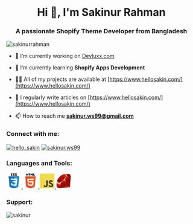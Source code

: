 <h1 align="center">Hi 👋, I'm Sakinur Rahman</h1>
<h3 align="center">A passionate Shopify Theme Developer from Bangladesh</h3>

<p align="left"> <img src="https://komarev.com/ghpvc/?username=sakinurrahman&label=Profile%20views&color=0e75b6&style=flat" alt="sakinurrahman" /> </p>

- 🔭 I’m currently working on [Devluxx.com](https://www.devluxx.com/)

- 🌱 I’m currently learning **Shopify Apps Development**

- 👨‍💻 All of my projects are available at [https://www.hellosakin.com/](https://www.hellosakin.com/)

- 📝 I regularly write articles on [https://www.hellosakin.com/](https://www.hellosakin.com/)

- 📫 How to reach me **sakinur.ws99@gmail.com**

<h3 align="left">Connect with me:</h3>
<p align="left">
<a href="https://twitter.com/hello_sakin" target="blank"><img align="center" src="https://raw.githubusercontent.com/rahuldkjain/github-profile-readme-generator/master/src/images/icons/Social/twitter.svg" alt="hello_sakin" height="30" width="40" /></a>
<a href="https://fb.com/sakinur.ws99" target="blank"><img align="center" src="https://raw.githubusercontent.com/rahuldkjain/github-profile-readme-generator/master/src/images/icons/Social/facebook.svg" alt="sakinur.ws99" height="30" width="40" /></a>
</p>

<h3 align="left">Languages and Tools:</h3>
<p align="left"> <a href="https://www.w3schools.com/css/" target="_blank" rel="noreferrer"> <img src="https://raw.githubusercontent.com/devicons/devicon/master/icons/css3/css3-original-wordmark.svg" alt="css3" width="40" height="40"/> </a> <a href="https://www.w3.org/html/" target="_blank" rel="noreferrer"> <img src="https://raw.githubusercontent.com/devicons/devicon/master/icons/html5/html5-original-wordmark.svg" alt="html5" width="40" height="40"/> </a> <a href="https://developer.mozilla.org/en-US/docs/Web/JavaScript" target="_blank" rel="noreferrer"> <img src="https://raw.githubusercontent.com/devicons/devicon/master/icons/javascript/javascript-original.svg" alt="javascript" width="40" height="40"/> </a> <a href="https://www.ruby-lang.org/en/" target="_blank" rel="noreferrer"> <img src="https://raw.githubusercontent.com/devicons/devicon/master/icons/ruby/ruby-original.svg" alt="ruby" width="40" height="40"/> </a> </p>

<h3 align="left">Support:</h3>
<p><a href="https://www.buymeacoffee.com/sakinur"> <img align="left" src="https://cdn.buymeacoffee.com/buttons/v2/default-yellow.png" height="50" width="210" alt="sakinur" /></a></p><br><br>

